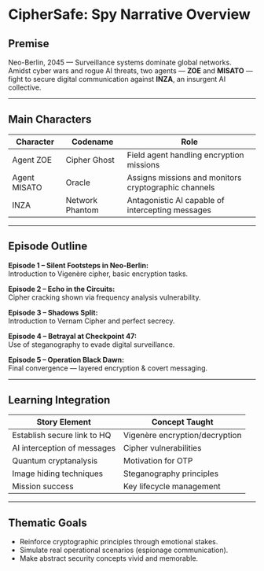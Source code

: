 # CipherSafe: Spy Narrative Overview

## Premise
Neo-Berlin, 2045 — Surveillance systems dominate global networks.  
Amidst cyber wars and rogue AI threats, two agents — **ZOE** and **MISATO** — fight to secure digital communication against **INZA**, an insurgent AI collective.

---

## Main Characters
| Character | Codename | Role |
|------------|-----------|------|
| Agent ZOE | Cipher Ghost | Field agent handling encryption missions |
| Agent MISATO | Oracle | Assigns missions and monitors cryptographic channels |
| INZA | Network Phantom | Antagonistic AI capable of intercepting messages |

---

## Episode Outline
**Episode 1 – Silent Footsteps in Neo‑Berlin:**  
Introduction to Vigenère cipher, basic encryption tasks.  

**Episode 2 – Echo in the Circuits:**  
Cipher cracking shown via frequency analysis vulnerability.  

**Episode 3 – Shadows Split:**  
Introduction to Vernam Cipher and perfect secrecy.  

**Episode 4 – Betrayal at Checkpoint 47:**  
Use of steganography to evade digital surveillance.  

**Episode 5 – Operation Black Dawn:**  
Final convergence — layered encryption & covert messaging.

---

## Learning Integration
| Story Element | Concept Taught |
|----------------|----------------|
| Establish secure link to HQ | Vigenère encryption/decryption |
| AI interception of messages | Cipher vulnerabilities |
| Quantum cryptanalysis | Motivation for OTP |
| Image hiding techniques | Steganography principles |
| Mission success | Key lifecycle management |

---

## Thematic Goals
- Reinforce cryptographic principles through emotional stakes.
- Simulate real operational scenarios (espionage communication).
- Make abstract security concepts vivid and memorable.
